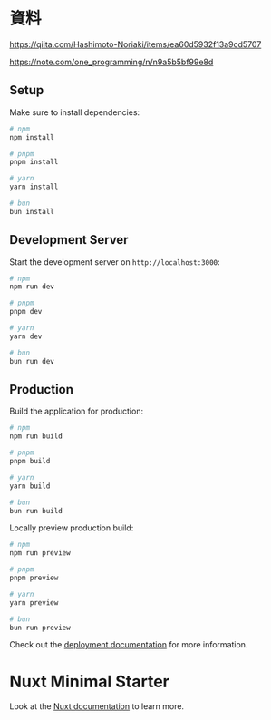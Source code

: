 # 資料

https://qiita.com/Hashimoto-Noriaki/items/ea60d5932f13a9cd5707

https://note.com/one_programming/n/n9a5b5bf99e8d

## Setup

Make sure to install dependencies:

```bash
# npm
npm install

# pnpm
pnpm install

# yarn
yarn install

# bun
bun install
```

## Development Server

Start the development server on `http://localhost:3000`:

```bash
# npm
npm run dev

# pnpm
pnpm dev

# yarn
yarn dev

# bun
bun run dev
```

## Production

Build the application for production:

```bash
# npm
npm run build

# pnpm
pnpm build

# yarn
yarn build

# bun
bun run build
```

Locally preview production build:

```bash
# npm
npm run preview

# pnpm
pnpm preview

# yarn
yarn preview

# bun
bun run preview
```

Check out the [deployment documentation](https://nuxt.com/docs/getting-started/deployment) for more information.

# Nuxt Minimal Starter

Look at the [Nuxt documentation](https://nuxt.com/docs/getting-started/introduction) to learn more.
